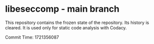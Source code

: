 # libeseccomp - main branch

This repository contains the frozen state of the repository.
Its history is cleared. It is used only for static code
analysis with Codacy.

Commit Time: 1721356087